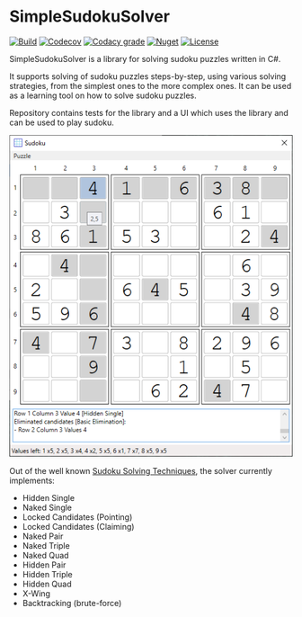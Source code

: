 # SimpleSudokuSolver

[![Build](https://img.shields.io/appveyor/ci/kurtanr/SimpleSudokuSolver.svg)](https://ci.appveyor.com/project/kurtanr/SimpleSudokuSolver)
[![Codecov](https://img.shields.io/codecov/c/gh/kurtanr/SimpleSudokuSolver)](https://codecov.io/gh/kurtanr/SimpleSudokuSolver)
[![Codacy grade](https://img.shields.io/codacy/grade/607feb9c1fd2454997e89ba592c345c4)](https://app.codacy.com/gh/kurtanr/SimpleSudokuSolver)
[![Nuget](https://img.shields.io/nuget/v/SimpleSudokuSolver.svg?color=green)](https://www.nuget.org/packages/SimpleSudokuSolver/)
[![License](https://img.shields.io/github/license/kurtanr/SimpleSudokuSolver.svg)](https://github.com/kurtanr/SimpleSudokuSolver/blob/master/LICENSE)

SimpleSudokuSolver is a library for solving sudoku puzzles written in C#.

It supports solving of sudoku puzzles steps-by-step, using various solving strategies, from the simplest ones to the more complex ones. It can be used as a learning tool on how to solve sudoku puzzles.

Repository contains tests for the library and a UI which uses the library and can be used to play sudoku.

<p align="center">
    <img src="https://raw.githubusercontent.com/kurtanr/SimpleSudokuSolver/master/images/SimpleSudokuSolver.UI.png" alt="SimpleSudokuSolver.UI">
</p>

Out of the well known [Sudoku Solving Techniques](https://sudoku9x9.com/sudoku_solving_techniques_9x9.html), the solver currently implements:
*   Hidden Single
*   Naked Single
*   Locked Candidates (Pointing)
*   Locked Candidates (Claiming)
*   Naked Pair
*   Naked Triple
*   Naked Quad
*   Hidden Pair
*   Hidden Triple
*   Hidden Quad
*   X-Wing
*   Backtracking (brute-force)
